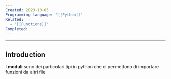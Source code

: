 ```yaml
---
Created: 2023-10-05
Programming language: "[[Python]]"
Related:
  - "[[Functions]]"
Completed:
---
```

---
## Introduction
I **moduli** sono dei particolari tipi in python che ci permettono di importare funzioni da altri file